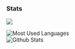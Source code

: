 ### Stats
![](https://komarev.com/ghpvc/?username=SirDankenstien&color=blueviolet)

<img alt="Most Used Languages" src="https://github-readme-stats.vercel.app/api/top-langs/?username=SirDankenstien&layout=compact&theme=dark" /><br>
<img alt="Github Stats" src="https://github-readme-stats.vercel.app/api?username=SirDankenstien&show_icons=true&theme=dark" />
